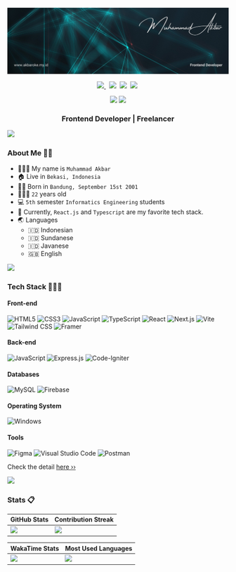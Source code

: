 [![akbaroke's header](./images/akbaroke-banner.png)](https://www.akbaroke.my.id/)

<p align=center>
  <a href="https://t.me/akbaroke833">
    <img height="28" src="https://upload.wikimedia.org/wikipedia/commons/8/83/Telegram_2019_Logo.svg" />
  </a>&nbsp;
  <a href="https://www.linkedin.com/in/akbaroke/"><img height="28" src="https://upload.wikimedia.org/wikipedia/commons/8/81/LinkedIn_icon.svg"></a>&nbsp;
  <a href="https://www.tiktok.com/@cungukwow"><img height="28" src="https://cdn.pixabay.com/photo/2022/02/09/08/24/tiktok-7002866_1280.png"></a>&nbsp;
  <a href="https://www.instagram.com/akbar.833/"><img height="28" src="https://upload.wikimedia.org/wikipedia/commons/e/e7/Instagram_logo_2016.svg"></a>&nbsp;
</p>

<p align="center">
  <img src="https://visitor-badge.laobi.icu/badge?page_id=akbaroke.akbaroke" />
  <a href="https://github.com/akbaroke"><img src="https://img.shields.io/github/followers/akbaroke?label=followers&style=social"/></a>
</p>

<h3 align=center>Frontend Developer | Freelancer</h3>

<img src="https://user-images.githubusercontent.com/73097560/115834477-dbab4500-a447-11eb-908a-139a6edaec5c.gif">

### About Me 👨🏻

- 👨🏻‍💼 My name is `Muhammad Akbar`
- 🏠 Live in `Bekasi, Indonesia`
- 👶🏻 Born in `Bandung, September 15st 2001`
- 🧍🏻‍♂️ `22` years old
- 💻 `5th` semester `Informatics Engineering` students
- 🌟 Currently, `React.js` and `Typescript` are my favorite tech stack.
- 🌏 Languages
  - 🇮🇩 Indonesian
  - 🇮🇩 Sundanese
  - 🇮🇩 Javanese
  - 🇬🇧 English

<img src="https://user-images.githubusercontent.com/73097560/115834477-dbab4500-a447-11eb-908a-139a6edaec5c.gif">

### Tech Stack 👨🏻‍💻

#### Front-end

![HTML5](https://img.shields.io/badge/HTML5-E34F26?style=for-the-badge&logo=html5&logoColor=white)
![CSS3](https://img.shields.io/badge/CSS3-1572B6?style=for-the-badge&logo=css3&logoColor=white)
![JavaScript](https://img.shields.io/badge/JavaScript-F7DF1E?style=for-the-badge&logo=javascript&logoColor=black)
![TypeScript](https://img.shields.io/badge/TypeScript-3178C6?style=for-the-badge&logo=typescript&logoColor=white)
![React](https://img.shields.io/badge/React-61DAFB?style=for-the-badge&logo=React&logoColor=black)
![Next.js](https://img.shields.io/badge/Next.js-000000?style=for-the-badge&logo=Next.js&logoColor=white)
![Vite](https://img.shields.io/badge/Vite-646CFF?style=for-the-badge&logo=Vite&logoColor=white)
![Tailwind CSS](https://img.shields.io/badge/Tailwind%20CSS-06B6D4?style=for-the-badge&logo=TailwindCSS&logoColor=white)
![Framer](https://img.shields.io/badge/Framer-black?style=for-the-badge&logo=framer&logoColor=blue)

#### Back-end
![JavaScript](https://img.shields.io/badge/JavaScript-F7DF1E?style=for-the-badge&logo=javascript&logoColor=black)
![Express.js](https://img.shields.io/badge/express.js-%23404d59.svg?style=for-the-badge&logo=express&logoColor=%2361DAFB)
![Code-Igniter](https://img.shields.io/badge/CodeIgniter-%23EF4223.svg?style=for-the-badge&logo=codeIgniter&logoColor=white)


#### Databases
![MySQL](https://img.shields.io/badge/mysql-%2300f.svg?style=for-the-badge&logo=mysql&logoColor=white)
![Firebase](https://img.shields.io/badge/Firebase-039BE5?style=for-the-badge&logo=Firebase&logoColor=white)

#### Operating System

![Windows](https://img.shields.io/badge/Windows-0078D6?style=for-the-badge&logo=windows&logoColor=white)


#### Tools
![Figma](https://img.shields.io/badge/figma-%23F24E1E.svg?style=for-the-badge&logo=figma&logoColor=white)
![Visual Studio Code](https://img.shields.io/badge/Visual%20Studio%20Code-0078d7.svg?style=for-the-badge&logo=visual-studio-code&logoColor=white)
![Postman](https://img.shields.io/badge/Postman-FF6C37?style=for-the-badge&logo=postman&logoColor=white)

Check the detail [here ››](https://akbaroke.my.id/skills)

<img src="https://user-images.githubusercontent.com/73097560/115834477-dbab4500-a447-11eb-908a-139a6edaec5c.gif">


### Stats 📋

| GitHub Stats                                                                                                                                                                    | Contribution Streak                                                                                              |
| ------------------------------------------------------------------------------------------------------------------------------------------------------------------------------- | ---------------------------------------------------------------------------------------------------------------- |
| <img src="https://github-readme-stats-git-masterrstaa-rickstaa.vercel.app/api?username=akbaroke&show_icons=true&include_all_commits=true&count_private=true&theme=tokyonight" /> | <img src="https://github-readme-streak-stats.herokuapp.com/?user=akbaroke&count_private=true&theme=tokyonight" /> |

| WakaTime Stats                                                                                                                                   | Most Used Languages                                                                                                                                                                       |
| ------------------------------------------------------------------------------------------------------------------------------------------------ | ----------------------------------------------------------------------------------------------------------------------------------------------------------------------------------------- |
| <img src="https://github-readme-stats.vercel.app/api/wakatime?username=akbaroke&theme=tokyonight&layout=compact&langs_count=10&range=all_time" /> | <img src="https://github-readme-stats-git-masterrstaa-rickstaa.vercel.app/api/top-langs/?username=akbaroke&langs_count=10&theme=tokyonight&layout=compact&hide=hack" /> |
